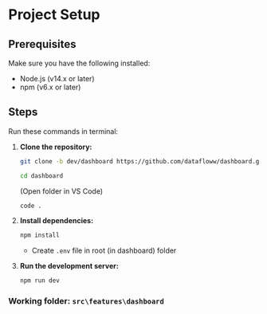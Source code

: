 # Project Setup

## Prerequisites

Make sure you have the following installed:
- Node.js (v14.x or later)
- npm (v6.x or later)

## Steps

 Run these commands in terminal:

1. **Clone the repository:**

    ```bash
    git clone -b dev/dashboard https://github.com/datafloww/dashboard.git
    ```

    ```bash
    cd dashboard
    ```

    (Open folder in VS Code)
    ```bash
    code .
    ```


2. **Install dependencies:**
    ```bash
    npm install
    ```


	- Create `.env` file in root (in dashboard) folder



3. **Run the development server:**
    ```bash
    npm run dev
    ```


 ### Working folder: `src\features\dashboard`
 